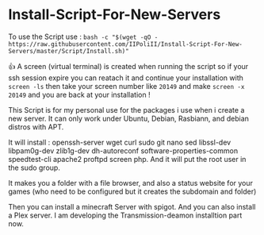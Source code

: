 # Install-Script-For-New-Servers
To use the Script use :
`bash -c "$(wget -qO - https://raw.githubusercontent.com/IIPoliII/Install-Script-For-New-Servers/master/Script/Install.sh)"`

:+1: A screen (virtual terminal) is created when running the script so if your ssh session expire you can reatach it and continue your installation with `screen -ls` then take your screen number like `20149` and make `screen -x 20149` and you are back at your installation !

This Script is for my personal use for the packages i use when i create a new server.
It can only work under Ubuntu, Debian, Rasbiann, and debian distros with APT.

It will install : openssh-server wget curl sudo git nano sed libssl-dev libpam0g-dev zlib1g-dev dh-autoreconf software-properties-common speedtest-cli apache2 proftpd screen php.
And it will put the root user in the sudo group.

It makes you a folder with a file browser, and also a status website for your games (who need to be configured but it creates the subdomain and folder)

Then you can install a minecraft Server with spigot.
And you can also install a Plex server.
I am developing the Transmission-deamon installtion part now.
